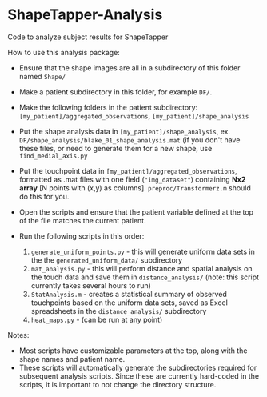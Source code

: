 # ShapeTapper-Analysis
Code to analyze subject results for ShapeTapper

How to use this analysis package:

 - Ensure that the shape images are all in a subdirectory of this folder named `Shape/`

 - Make a patient subdirectory in this folder, for example `DF/`. 
 - Make the following folders in the patient subdirectory: `[my_patient]/aggregated_observations`, `[my_patient]/shape_analysis`

 - Put the shape analysis data in `[my_patient]/shape_analysis`, ex. `DF/shape_analysis/blake_01_shape_analysis.mat`
   (if you don't have these files, or need to generate them for a new shape, use `find_medial_axis.py`

 - Put the touchpoint data in `[my_patient]/aggregated_observations`, formatted as .mat files with one field (`"img_dataset"`) containing __Nx2 array__ [N points with (x,y) as columns]. `preproc/Transformerz.m` should do this for you.

 - Open the scripts and ensure that the patient variable defined at the top of the file matches the current patient.

 - Run the following scripts in this order:
   1. `generate_uniform_points.py` - this will generate uniform data sets in the the `generated_uniform_data/` subdirectory
   2. `mat_analysis.py` - this will perform distance and spatial analysis on the touch data and save them in `distance_analysis/` (note: this script currently takes several hours to run)
   3. `StatAnalysis.m`  - creates a statistical summary of observed touchpoints based on the uniform data sets, saved as Excel spreadsheets in the `distance_analysis/` subdirectory
   4. `heat_maps.py` - (can be run at any point) 

 Notes:
  - Most scripts have customizable parameters at the top, along with the shape names and patient name.
  - These scripts will automatically generate the subdirectories required for subsequent analysis scripts. Since these are currently hard-coded in the scripts, it is important to not change the directory structure.
